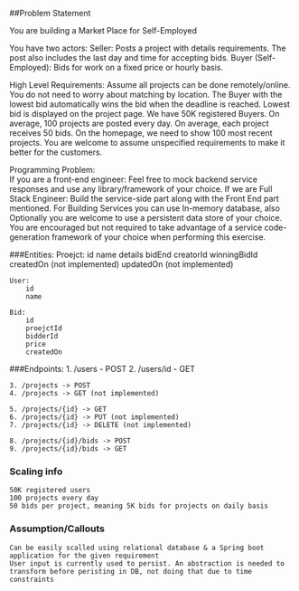 ##Problem Statement

You are building a Market Place for Self-Employed

You have two actors:
Seller: Posts a project with details requirements. The post also includes the last day and time for accepting bids. 
Buyer (Self-Employed): Bids for work on a fixed price or hourly basis.
 
High Level Requirements:
Assume all projects can be done remotely/online. You do not need to worry about matching by location. The Buyer with the lowest bid automatically wins the bid when the deadline is reached. Lowest bid is displayed on the project page. We have 50K registered Buyers. On average, 100 projects are posted every day. On average, each project receives 50 bids. On the homepage, we need to show 100 most recent projects. You are welcome to assume unspecified requirements to make it better for the customers.

Programming Problem:  
If you are a front-end engineer: Feel free to mock backend service responses and use any library/framework of your choice.
If we are Full Stack Engineer:  Build the service-side part along with the Front End part mentioned. For Building Services you can use In-memory database, also Optionally you are welcome to use a persistent data store of your choice. You are encouraged but not required to take advantage of a service code-generation framework of your choice when performing this exercise. 

###Entities:
    Proejct:
        id
        name
        details
        bidEnd
        creatorId
        winningBidId
        createdOn (not implemented)
        updatedOn (not implemented)
        
    User:
        id
        name
        
    Bid:
        id
        proejctId
        bidderId
        price
        createdOn
        
###Endpoints:
    1. /users - POST
    2. /users/id - GET
    
    3. /projects -> POST
    4. /projects -> GET (not implemented)
    
    5. /projects/{id} -> GET
    6. /projects/{id} -> PUT (not implemented)
    7. /projects/{id} -> DELETE (not implemented)
    
    8. /projects/{id}/bids -> POST
    9. /projects/{id}/bids -> GET


### Scaling info

    50K registered users
    100 projects every day
    50 bids per project, meaning 5K bids for projects on daily basis
    
### Assumption/Callouts
    Can be easily scalled using relational database & a Spring boot application for the given requirement
    User input is currently used to persist. An abstraction is needed to transform before peristing in DB, not doing that due to time constraints
    